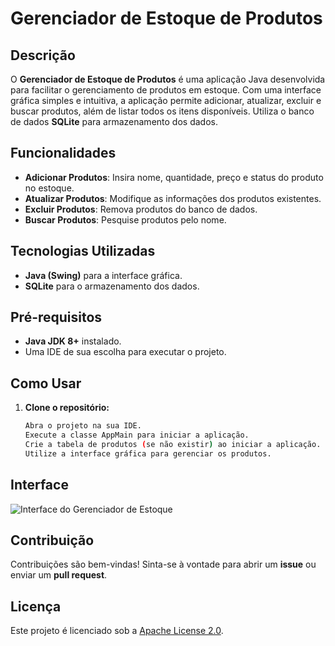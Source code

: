 # Gerenciador de Estoque de Produtos

## Descrição

O **Gerenciador de Estoque de Produtos** é uma aplicação Java desenvolvida para facilitar o gerenciamento de produtos em estoque. Com uma interface gráfica simples e intuitiva, a aplicação permite adicionar, atualizar, excluir e buscar produtos, além de listar todos os itens disponíveis. Utiliza o banco de dados **SQLite** para armazenamento dos dados.

## Funcionalidades

- **Adicionar Produtos**: Insira nome, quantidade, preço e status do produto no estoque.
- **Atualizar Produtos**: Modifique as informações dos produtos existentes.
- **Excluir Produtos**: Remova produtos do banco de dados.
- **Buscar Produtos**: Pesquise produtos pelo nome.
  
## Tecnologias Utilizadas

- **Java (Swing)** para a interface gráfica.
- **SQLite** para o armazenamento dos dados.

## Pré-requisitos

- **Java JDK 8+** instalado.
- Uma IDE de sua escolha para executar o projeto.

## Como Usar

1. **Clone o repositório:**

   ```bash
   Abra o projeto na sua IDE.
   Execute a classe AppMain para iniciar a aplicação.
   Crie a tabela de produtos (se não existir) ao iniciar a aplicação.
   Utilize a interface gráfica para gerenciar os produtos.

## Interface

![Interface do Gerenciador de Estoque](Interface.png)

## Contribuição

Contribuições são bem-vindas! Sinta-se à vontade para abrir um **issue** ou enviar um **pull request**.

## Licença

Este projeto é licenciado sob a [Apache License 2.0](LICENSE).
